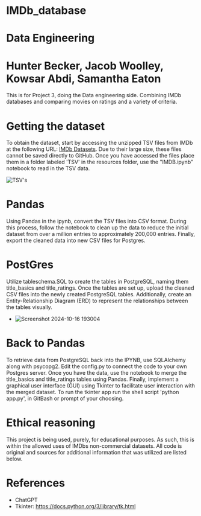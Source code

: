 # IMDb_database
# Data Engineering
# Hunter Becker, Jacob Woolley, Kowsar Abdi, Samantha Eaton
This is for Project 3, doing the Data engineering side. Combining IMDb databases and comparing movies on ratings and a variety of criteria.
# Getting the dataset
  To obtain the dataset, start by accessing the unzipped TSV files from IMDb at the following URL: [IMDb Datasets](https://datasets.imdbws.com/). Due to their large size, these files cannot be saved directly to GitHub. Once you have accessed the files place them in a folder labeled 'TSV' in the resources folder, use the "IMDB.ipynb" notebook to read in the TSV data.

  
  ![TSV's](https://github.com/user-attachments/assets/ff78d1b8-8f4f-4fe7-90ad-9dbb0e3c3f9e)

# Pandas
  Using Pandas in the ipynb, convert the TSV files into CSV format. During this process, follow the notebook to clean up the data to reduce the initial dataset from over a million entries to approximately 200,000 entries. Finally, export the cleaned data into new CSV files for Postgres.
# PostGres
  Utilize tableschema.SQL to create the tables in PostgreSQL, naming them title_basics and title_ratings. Once the tables are set up, upload the cleaned CSV files into the newly created PostgreSQL tables. Additionally, create an Entity-Relationship Diagram (ERD) to represent the relationships between the tables visually.

  
  - ![Screenshot 2024-10-16 193004](https://github.com/user-attachments/assets/ffd747db-46f6-4221-8c16-7471e837e4d0)

# Back to Pandas
  To retrieve data from PostgreSQL back into the IPYNB, use SQLAlchemy along with psycopg2. Edit the config.py to connect the code to your own Postgres server. Once you have the data, use the notebook to merge the title_basics and title_ratings tables using Pandas. Finally, implement a graphical user interface (GUI) using Tkinter to facilitate user interaction with the merged dataset. To run the tkinter app run the shell script 'python app.py', in GitBash or prompt of your choosing.

# Ethical reasoning
This project is being used, purely, for educational purposes. As such, this is within the allowed uses of IMDbs non-commercial datasets. All code is original and sources for additional information that was utilized are listed below. 

# References
- ChatGPT
- Tkinter: https://docs.python.org/3/library/tk.html

